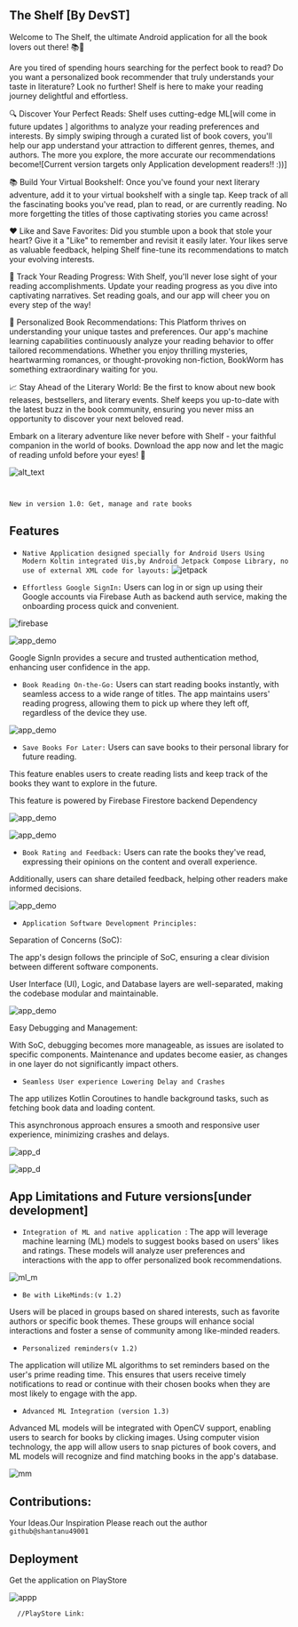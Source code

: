 
## The Shelf [By DevST]
Welcome to The Shelf, the ultimate Android application for all the book lovers out there! 📚🐛

Are you tired of spending hours searching for the perfect book to read? Do you want a personalized book recommender that truly understands your taste in literature? Look no further! Shelf is here to make your reading journey delightful and effortless.

🔍 Discover Your Perfect Reads:
Shelf uses cutting-edge ML[will come in future updates ] algorithms to analyze your reading preferences and interests. By simply swiping through a curated list of book covers, you'll help our app understand your attraction to different genres, themes, and authors. The more you explore, the more accurate our recommendations become![Current version targets only Application development readers!! :))]

📚 Build Your Virtual Bookshelf:
Once you've found your next literary adventure, add it to your virtual bookshelf with a single tap. Keep track of all the fascinating books you've read, plan to read, or are currently reading. No more forgetting the titles of those captivating stories you came across!

❤️ Like and Save Favorites:
Did you stumble upon a book that stole your heart? Give it a "Like" to remember and revisit it easily later. Your likes serve as valuable feedback, helping Shelf fine-tune its recommendations to match your evolving interests.

📖 Track Your Reading Progress:
With Shelf, you'll never lose sight of your reading accomplishments. Update your reading progress as you dive into captivating narratives. Set reading goals, and our app will cheer you on every step of the way!

🌟 Personalized Book Recommendations:
This Platform thrives on understanding your unique tastes and preferences. Our app's machine learning capabilities continuously analyze your reading behavior to offer tailored recommendations. Whether you enjoy thrilling mysteries, heartwarming romances, or thought-provoking non-fiction, BookWorm has something extraordinary waiting for you.

📈 Stay Ahead of the Literary World:
Be the first to know about new book releases, bestsellers, and literary events. Shelf keeps you up-to-date with the latest buzz in the book community, ensuring you never miss an opportunity to discover your next beloved read.

Embark on a literary adventure like never before with Shelf - your faithful companion in the world of books. Download the app now and let the magic of reading unfold before your eyes! 🌌



![alt_text](https://raw.githubusercontent.com/shantanu49001/The-Shelf/main/My%20project.png)
 
 ` `


 `New in version 1.0: Get, manage and rate books `


## Features

- `Native Application designed specially for Android Users Using Modern Koltin integrated Uis,by Android Jetpack Compose Library, no use of external XML code for layouts:`
![jetpack](https://blogger.googleusercontent.com/img/b/R29vZ2xl/AVvXsEiQyCrAWdIb8-moiYuP7EdpznRLOLaKoZWJ04MLzMi1wkJrMfLKQshwXhB_ODNz3T6_aoOwQ0YccVpSbLO2K9qkpx-HTklvNm3ZR_spOINLr861_PgDXDnh6LgpptIyzR5Nv-UjlQ-5FyeLpHwOCb4NjZ8darLIomTVjHM2VvDv7YZdzO-FS6zMKEhlCQ/w1200-h630-p-k-no-nu/Android-JetpackCompose1.2-Social.png)

- `Effortless Google SignIn:`
 Users can log in or sign up using their Google accounts via Firebase Auth as backend auth service, making the onboarding process quick and convenient.

 ![firebase](https://devopedia.org/images/article/133/2028.1541050800.png)

 ![app_demo](https://raw.githubusercontent.com/shantanu49001/The-Shelf/main/WhatsApp%20Image%202023-07-24%20at%207.56.04%20PM.jpeg)

Google SignIn provides a secure and trusted authentication method, enhancing user confidence in the app.

- `Book Reading On-the-Go:`
Users can start reading books instantly, with seamless access to a wide range of titles.
The app maintains users' reading progress, allowing them to pick up where they left off, regardless of the device they use.

![app_demo](https://raw.githubusercontent.com/shantanu49001/The-Shelf/main/WhatsApp%20Image%202023-07-24%20at%207.53.37%20PM.jpeg)


- `Save Books For Later:`
Users can save books to their personal library for future reading.

This feature enables users to create reading lists and keep track of the books they want to explore in the future.

This feature is powered by Firebase Firestore backend Dependency

![app_demo](https://i.ytimg.com/vi/LzEbpALmRlc/maxresdefault.jpg)

![app_demo](https://raw.githubusercontent.com/shantanu49001/The-Shelf/main/WhatsApp%20Image%202023-07-24%20at%207.53.37%20PM%20(1).jpeg)


- `Book Rating and Feedback:`
Users can rate the books they've read, expressing their opinions on the content and overall experience.

Additionally, users can share detailed feedback, helping other readers make informed decisions.

![app_demo](https://raw.githubusercontent.com/shantanu49001/The-Shelf/main/WhatsApp%20Image%202023-07-24%20at%207.53.36%20PM.jpeg)



- `Application Software Development Principles:`

Separation of Concerns (SoC):

The app's design follows the principle of SoC, ensuring a clear division between different software components.

User Interface (UI), Logic, and Database layers are well-separated, making the codebase modular and maintainable.

![app_demo](https://image.slidesharecdn.com/dhtmlprototyping-091003225803-phpapp01/95/slide-51-1024.jpg)

Easy Debugging and Management:

With SoC, debugging becomes more manageable, as issues are isolated to specific components.
Maintenance and updates become easier, as changes in one layer do not significantly impact others.

- `Seamless User experience Lowering Delay and Crashes`

The app utilizes Kotlin Coroutines to handle background tasks, such as fetching book data and loading content.

This asynchronous approach ensures a smooth and responsive user experience, minimizing crashes and delays.

![app_d](https://www.techyourchance.com/wp-content/uploads/2020/11/coroutines-cheat-sheet.jpg)


![app_d](https://ricardocosteira.com/assets/images/going-with-the-flow-rxjava-to-coroutines-part-1.jpg)












## App Limitations and Future versions[under development]

- `Integration of ML and native application `:
The app will leverage machine learning (ML) models to suggest books based on users' likes and ratings. These models will analyze user preferences and interactions with the app to offer personalized book recommendations.

![ml_m](https://www.springml.com/wp-content/uploads/2019/12/Operationalizing-ML-models-with-MLOps-Icon.png)

- `Be with LikeMinds:(v 1.2)`

Users will be placed in groups based on shared interests, such as favorite authors or specific book themes. These groups will enhance social interactions and foster a sense of community among like-minded readers.


- `Personalized reminders(v 1.2)`

 The application will utilize ML algorithms to set reminders based on the user's prime reading time. This ensures that users receive timely notifications to read or continue with their chosen books when they are most likely to engage with the app.

 - `Advanced ML Integration (version 1.3)`

 Advanced ML models will be integrated with OpenCV support, enabling users to search for books by clicking images. Using computer vision technology, the app will allow users to snap pictures of book covers, and ML models will recognize and find matching books in the app's database.

![mm](https://pyimagesearch.com/wp-content/uploads/2018/09/opencv_ocr_result01.jpg)







## Contributions:

Your Ideas.Our Inspiration
Please reach out the author `github@shantanu49001`



## Deployment

Get the application on PlayStore

![appp](https://www.blog-nouvelles-technologies.fr/wp-content/uploads/2020/05/google-play-store-feature-image.jpg)


```bash
  //PlayStore Link:
```

